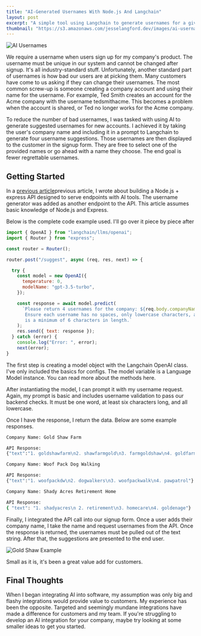 ```yaml
---
title: "AI-Generated Usernames With Node.js And Langchain"
layout: post
excerpt: "A simple tool using Langchain to generate usernames for a given company name."
thumbnail: "https://s3.amazonaws.com/jesselangford.dev/images/ai-username.jpeg"
---
```


![AI Usernames](https://s3.amazonaws.com/jesselangford.dev/images/ai-username.jpeg)

We require a username when users sign up for my company's product. The username must be unique in our system and cannot be changed after signup. It's all industry-standard stuff. Unfortunately, another standard part of usernames is how bad our users are at picking them. Many customers have come to us asking if they can change their usernames. The most common screw-up is someone creating a company account and using their name for the username. For example, Ted Smith creates an account for the Acme company with the username tedsmithacme. This becomes a problem when the account is shared, or Ted no longer works for the Acme company.

To reduce the number of bad usernames, I was tasked with using AI to generate suggested usernames for new accounts. I achieved it by taking the user's company name and including it in a prompt to Langchain to generate four username suggestions. Those usernames are then displayed to the customer in the signup form. They are free to select one of the provided names or go ahead with a name they choose. The end goal is fewer regrettable usernames.

## Getting Started

In a [previous article](/ai-legal-document-verification-with-langchainlanchain/)previous article, I wrote about building a Node.js + express API designed to serve endpoints with AI tools. The username generator was added as another endpoint to the API. This article assumes basic knowledge of Node.js and Express.

Below is the complete code example used. I'll go over it piece by piece after

```javascript
import { OpenAI } from "langchain/llms/openai";
import { Router } from "express";

const router = Router();

router.post("/suggest", async (req, res, next) => {

  try {
    const model = new OpenAI({
      temperature: 0,
      modelName: "gpt-3.5-turbo",
    });

    const response = await model.predict(
      `Please return 4 usernames for the company: ${req.body.companyName}.
       Ensure each username has no spaces, only lowercase characters, and
       is a minimum of 6 characters in length.`
    );
    res.send({ text: response });
  } catch (error) {
    console.log("Error: ", error);
    next(error);
}
```

The first step is creating a model object with the Langchain OpenAI class. I've only included the basics for configs. The model variable is a Language Model instance. You can read more about the methods here.

After instantiating the model, I can prompt it with my username request. Again, my prompt is basic and includes username validation to pass our backend checks. It must be one word, at least six characters long, and all lowercase.

Once I have the response, I return the data. Below are some example responses.

```bash
Company Name: Gold Shaw Farm

API Response:
{"text":"1. goldshawfarm\n2. shawfarmgold\n3. farmgoldshaw\n4. goldfarmshaw"}

Company Name: Woof Pack Dog Walking

API Response:
{"text":"1. woofpackdw\n2. dogwalkers\n3. woofpackwalk\n4. pawpatrol"}

Company Name: Shady Acres Retirement Home

API Response:
{ "text": "1. shadyacres\n 2. retirement\n3. homecare\n4. goldenage"}
```

Finally, I integrated the API call into our signup form. Once a user adds their company name, I take the name and request usernames from the API. Once the response is returned, the usernames must be pulled out of the text string. After that, the suggestions are presented to the end user.

![Gold Shaw Example](https://s3.amazonaws.com/jesselangford.dev/images/ai-username-example.png)

Small as it is, it's been a great value add for customers.

## Final Thoughts

When I began integrating AI into software, my assumption was only big and flashy integrations would provide value to customers. My experience has been the opposite. Targeted and seemingly mundane integrations have made a difference for customers and my team.
If you're struggling to develop an AI integration for your company, maybe try looking at some smaller ideas to get you started.
